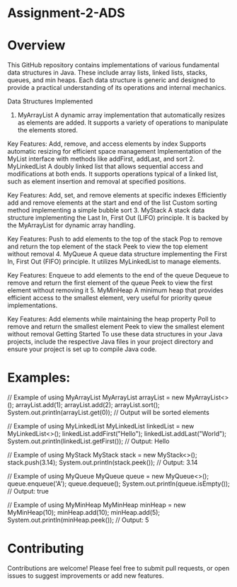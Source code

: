 # Assignment-2-ADS
# Overview
This GitHub repository contains implementations of various fundamental data structures in Java. These include array lists, linked lists, stacks, queues, and min heaps. Each data structure is generic and designed to provide a practical understanding of its operations and internal mechanics.

Data Structures Implemented
1. MyArrayList
A dynamic array implementation that automatically resizes as elements are added. It supports a variety of operations to manipulate the elements stored.

Key Features:
Add, remove, and access elements by index
Supports automatic resizing for efficient space management
Implementation of the MyList interface with methods like addFirst, addLast, and sort
2. MyLinkedList
A doubly linked list that allows sequential access and modifications at both ends. It supports operations typical of a linked list, such as element insertion and removal at specified positions.

Key Features:
Add, set, and remove elements at specific indexes
Efficiently add and remove elements at the start and end of the list
Custom sorting method implementing a simple bubble sort
3. MyStack
A stack data structure implementing the Last In, First Out (LIFO) principle. It is backed by the MyArrayList for dynamic array handling.

Key Features:
Push to add elements to the top of the stack
Pop to remove and return the top element of the stack
Peek to view the top element without removal
4. MyQueue
A queue data structure implementing the First In, First Out (FIFO) principle. It utilizes MyLinkedList to manage elements.

Key Features:
Enqueue to add elements to the end of the queue
Dequeue to remove and return the first element of the queue
Peek to view the first element without removing it
5. MyMinHeap
A minimum heap that provides efficient access to the smallest element, very useful for priority queue implementations.

Key Features:
Add elements while maintaining the heap property
Poll to remove and return the smallest element
Peek to view the smallest element without removal
Getting Started
To use these data structures in your Java projects, include the respective Java files in your project directory and ensure your project is set up to compile Java code.


# Examples:

// Example of using MyArrayList
MyArrayList<Integer> arrayList = new MyArrayList<>();
arrayList.add(1);
arrayList.add(2);
arrayList.sort();
System.out.println(arrayList.get(0));  // Output will be sorted elements

// Example of using MyLinkedList
MyLinkedList<String> linkedList = new MyLinkedList<>();
linkedList.addFirst("Hello");
linkedList.addLast("World");
System.out.println(linkedList.getFirst());  // Output: Hello

// Example of using MyStack
MyStack<Double> stack = new MyStack<>();
stack.push(3.14);
System.out.println(stack.peek());  // Output: 3.14

// Example of using MyQueue
MyQueue<Character> queue = new MyQueue<>();
queue.enqueue('A');
queue.dequeue();
System.out.println(queue.isEmpty());  // Output: true

// Example of using MyMinHeap
MyMinHeap minHeap = new MyMinHeap(10);
minHeap.add(10);
minHeap.add(5);
System.out.println(minHeap.peek());  // Output: 5



# Contributing
Contributions are welcome! Please feel free to submit pull requests, or open issues to suggest improvements or add new features.
